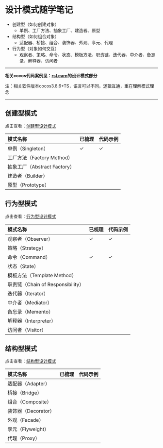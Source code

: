 # **设计模式随学笔记**

- 创建型（如何创建对象）
  - 单例、工厂方法、抽象工厂、建造者、原型
- 结构型（如何组合对象）
  - 适配器、桥接、组合、装饰器、外观、享元、代理
- 行为型（对象如何交互）
  - 观察者、策略、命令、状态、模板方法、职责链、迭代器、中介者、备忘录、解释器、访问者

---

**相关cocos代码案例见：[**rsLearn**](https://github.com/RYQ-A-Q/rsLearn.git)的设计模式部分**

注：相关软件版本cocos3.8.6+TS，语言可以不同，逻辑互通，重在理解模式理念

---

## 创建型模式
点击查看：[创建型设计模式](./creationalPatterns.md)

| 模式名称                     | 已梳理 | 代码示例 |
| :--------------------------- | ------ | -------- |
| 单例（Singleton）            | ✓      | ✓        |
| 工厂方法（Factory Method）   |        |          |
| 抽象工厂（Abstract Factory） |        |          |
| 建造者（Builder）            |        |          |
| 原型（Prototype）            |        |          |

## 行为型模式
点击查看：[行为型设计模式](./behavioralPatterns.md)

| 模式名称                          | 已梳理 | 代码示例 |
| :-------------------------------- | ------ | -------- |
| 观察者（Observer）                | ✓      | ✓        |
| 策略（Strategy）                  |        |          |
| 命令（Command）                   | ✓      | ✓        |
| 状态（State）                     |        |          |
| 模板方法（Template Method）       |        |          |
| 职责链（Chain of Responsibility） |        |          |
| 迭代器（Iterator）                |        |          |
| 中介者（Mediator）                |        |          |
| 备忘录（Memento）                 |        |          |
| 解释器（Interpreter）             |        |          |
| 访问者（Visitor）                 |        |          |

## 结构型模式

点击查看：[结构型设计模式](./structuralPatterns.md)

| 模式名称            | 已梳理 | 代码示例 |
| :------------------ | ------ | -------- |
| 适配器（Adapter）   |        |          |
| 桥接（Bridge）      |        |          |
| 组合（Composite）   |        |          |
| 装饰器（Decorator） |        |          |
| 外观（Facade）      |        |          |
| 享元（Flyweight）   |        |          |
| 代理（Proxy）       |        |          |
